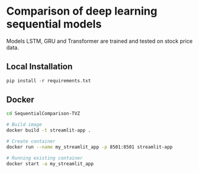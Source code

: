 # Comparison of deep learning sequential models

Models LSTM, GRU and Transformer are trained and tested on stock price data.

## Local Installation

```python 
pip install -r requirements.txt
```

## Docker

```bash
cd SequentialComparison-TVZ

# Build image
docker build -t streamlit-app .

# Create container
docker run --name my_streamlit_app -p 8501:8501 streamlit-app

# Running existing container
docker start -a my_streamlit_app
```